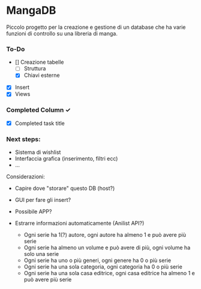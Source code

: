 # MangaDB
Piccolo progetto per la creazione e gestione di un database che ha varie funzioni di controllo su una libreria di manga.

### To-Do
- [] Creazione tabelle 
  - [ ] Struttura
  - [x] Chiavi esterne
- [x] Insert
- [x] Views

### Completed Column ✓
- [x] Completed task title  

### Next steps:
- Sistema di wishlist
- Interfaccia grafica (inserimento, filtri ecc)
- ...
 

Considerazioni:
- Capire dove "storare" questo DB (host?)
- GUI per fare gli insert?
- Possibile APP?
- Estrarre informazioni automaticamente (Anilist API?)
  
    - Ogni serie ha 1(?) autore, ogni autore ha almeno 1 e può avere più serie
    - Ogni serie ha almeno un volume e può avere di più, ogni volume ha solo una serie
    - Ogni serie ha uno o più generi, ogni genere ha 0 o più serie
    - Ogni serie ha una sola categoria, ogni categoria ha 0 o più serie
    - Ogni serie ha una sola casa editrice, ogni casa editrice ha almeno 1 e può avere più serie